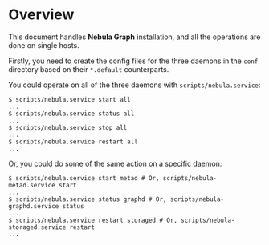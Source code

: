 # Overview

This document handles **Nebula Graph** installation, and all the operations are done on single hosts.

Firstly, you need to create the config files for the three daemons in the `conf` directory based on their `*.default` counterparts.

You could operate on all of the three daemons with `scripts/nebula.service`:

```shell
$ scripts/nebula.service start all
...
$ scripts/nebula.service status all
...
$ scripts/nebula.service stop all
...
$ scripts/nebula.service restart all
...
```

Or, you could do some of the same action on a specific daemon:

```shell
$ scripts/nebula.service start metad # Or, scripts/nebula-metad.service start
...
$ scripts/nebula.service status graphd # Or, scripts/nebula-graphd.service status
...
$ scripts/nebula.service restart storaged # Or, scripts/nebula-storaged.service restart
...
```
